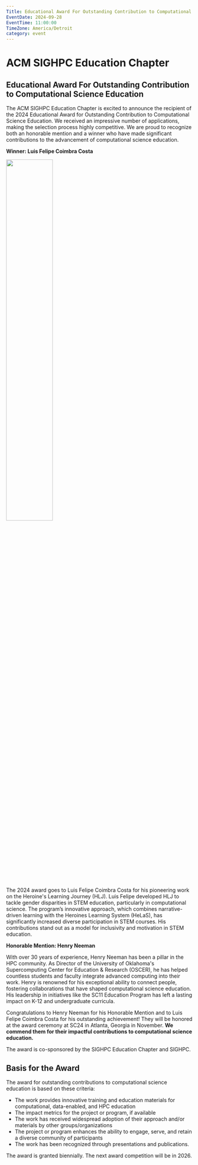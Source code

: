 ```yaml
---
Title: Educational Award For Outstanding Contribution to Computational Science Education
EventDate: 2024-09-28
EventTime: 11:00:00
TimeZone: America/Detroit
category: event
---
```



# ACM SIGHPC Education Chapter

## Educational Award For Outstanding Contribution to Computational Science Education

The ACM SIGHPC Education Chapter is excited to announce the recipient of the 2024 Educational Award for Outstanding Contribution to Computational Science Education. We received an impressive number of applications, making the selection process highly competitive. We are proud to recognize both an honorable mention and a winner who have made significant contributions to the advancement of computational science education.


**Winner: Luis Felipe Coimbra Costa**

<img src="http://sighpceducation.acm.org/events/files/Luis1_cropped.jpeg" width=50% height=50%>

The 2024 award goes to Luis Felipe Coimbra Costa for his pioneering work on the Heroine's Learning Journey (HLJ). Luis Felipe developed HLJ to tackle gender disparities in STEM education, particularly in computational science. The program’s innovative approach, which combines narrative-driven learning with the Heroines Learning System (HeLaS), has significantly increased diverse participation in STEM courses. His contributions stand out as a model for inclusivity and motivation in STEM education.

**Honorable Mention: Henry Neeman**

With over 30 years of experience, Henry Neeman has been a pillar in the HPC community. As Director of the University of Oklahoma's Supercomputing Center for Education & Research (OSCER), he has helped countless students and faculty integrate advanced computing into their work. Henry is renowned for his exceptional ability to connect people, fostering collaborations that have shaped computational science education. His leadership in initiatives like the SC11 Education Program has left a lasting impact on K-12 and undergraduate curricula.


Congratulations to Henry Neeman for his Honorable Mention and to Luis Felipe Coimbra Costa for his outstanding achievement!  They will be honored at the award ceremony at SC24 in Atlanta, Georgia in November.  **We commend them for their impactful contributions to computational science education.**
   

The award is co-sponsored by the SIGHPC Education Chapter and SIGHPC.

Basis for the Award
-------------------

The award for outstanding contributions to computational science education is based on these criteria:

*   The work provides innovative training and education materials for computational, data-enabled, and HPC education
*   The impact metrics for the project or program, if available
*   The work has received widespread adoption of their approach and/or materials by other groups/organizations
*   The project or program enhances the ability to engage, serve, and retain a diverse community of participants
*   The work has been recognized through presentations and publications.

The award is granted biennially. The next award competition will be in 2026.
